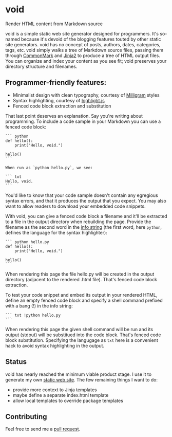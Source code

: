 # void
Render HTML content from Markdown source

void is a simple static web site generator designed for programmers. It's
so-named because it's devoid of the blogging features touted by other static
site generators. void has no concept of posts, authors, dates, categories,
tags, etc. void simply walks a tree of Markdown source files, passing them
through [CommonMark][] and [Jinja2][] to produce a tree of HTML output files.
You can organize and index your content as you see fit; void preserves your
directory structure and filenames.

## Programmer-friendly features:

  * Minimalist design with clean typography, courtesy of [Milligram][] styles
  * Syntax highlighting, courtesy of [highlight.js]
  * Fenced code block extraction and substitution

That last point deserves an explanation. Say you're writing about programming.
To include a code sample in your Markdown you can use a fenced code block:

    ``` python
	def hello():
	    print("Hello, void.")

	hello()
	```

	When run as `python hello.py`, we see:

	``` txt
	Hello, void.
	```

You'd like to know that your code sample doesn't contain any egregious syntax
errors, and that it produces the output that you expect. You may also want to
allow readers to download your embedded code snippets.

With void, you can give a fenced code block a filename and it'll be extracted
to a file in the output directory when rebuilding the page. Provide the
filename as the second word in the [info string][] (the first word, here
`python`, defines the language for the syntax highlighter):

	``` python hello.py
	def hello():
		print("Hello, void.")

	hello()
	```

When rendering this page the file hello.py will be created in the output
directory (adjacent to the rendered .html file). That's fenced code block
extraction.

To test your code snippet and embed its output in your rendered HTML, define
an empty fenced code block and specify a shell command prefixed with a bang
(!) in the info string:

	``` txt !python hello.py
	```

When rendering this page the given shell command will be run and its output
(stdout) will be substitued into the code block. That's fenced code block
substitution. Specifying the langugage as `txt` here is a convenient hack to
avoid syntax highlighting in the output.

## Status

void has nearly reached the minimum viable product stage. I use it to generate
my own [static web site](http://daemons.net). The few remaining things I want
to do:

  * provide more context to Jinja templates
  * maybe define a separate index.html template
  * allow local templates to override package templates

## Contributing

Feel free to send me a [pull request][].


[CommonMark]: http://commonmark.org/
[Jinja2]: http://jinja.pocoo.org/
[Milligram]: https://milligram.github.io/
[highlight.js]: https://highlightjs.org/
[info string]: http://spec.commonmark.org/0.27/#info-string
[pull request]: https://github.com/claymation/void/pull/new/master
